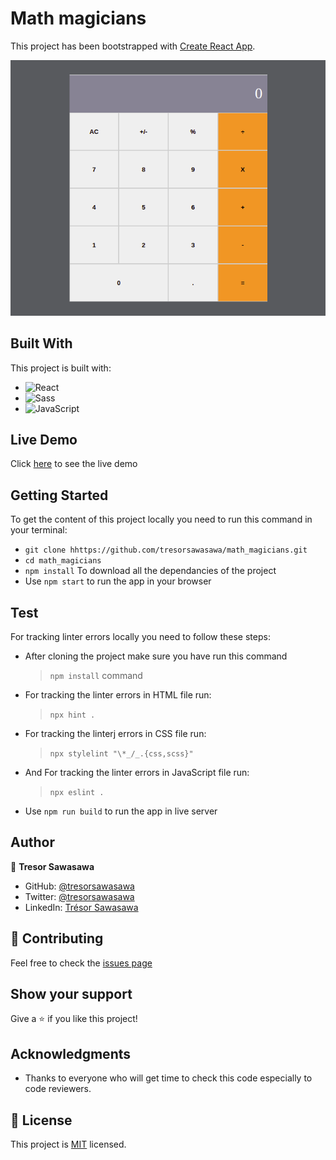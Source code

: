 # Math magicians

This project has been bootstrapped with [Create React App](https://github.com/facebook/create-react-app).

![math-magicians](./src/images/math_magicians.png)

## Built With

This project is built with:

- ![React](https://img.shields.io/badge/-React-000000?style=flat&logo=react)
- ![Sass](https://img.shields.io/badge/-Sass-000000?style=flat&logo=sass&logoColor=ffffff&labelColor=%23CC6699)
- ![JavaScript](https://img.shields.io/badge/-JavaScript-000000?style=flat&logo=javascript)

## Live Demo

Click [here](https://tresorsawasawa.github.io/math_magicians/) to see the live demo

## Getting Started

To get the content of this project locally you need to run this command in your terminal:

- `git clone hhttps://github.com/tresorsawasawa/math_magicians.git`
- `cd math_magicians`
- `npm install` To download all the dependancies of the project
- Use `npm start` to run the app in your browser

## Test

For tracking linter errors locally you need to follow these steps:

- After cloning the project make sure you have run this command

  > `npm install` command

- For tracking the linter errors in HTML file run:

  > `npx hint .`

- For tracking the linterj errors in CSS file run:

  > `npx stylelint "\*_/_.{css,scss}"`

- And For tracking the linter errors in JavaScript file run:

  > `npx eslint .`

- Use `npm run build` to run the app in live server

## Author

👤 **Tresor Sawasawa**

- GitHub: [@tresorsawasawa](https://github.com/tresorsawasawa)
- Twitter: [@tresorsawasawa](https://twitter.com/TresorSawasawa)
- LinkedIn: [Trésor Sawasawa](https://www.linkedin.com/in/tr%C3%A9sor-sawasawa-43745320b/)

## :handshake: Contributing

Feel free to check the [issues page](https://github.com/tresorsawasawa/math_magicians/issues)

## Show your support

Give a :star: if you like this project!

## Acknowledgments

- Thanks to everyone who will get time to check this code especially to code reviewers.

## 📝 License

This project is [MIT](./MIT.md) licensed.
